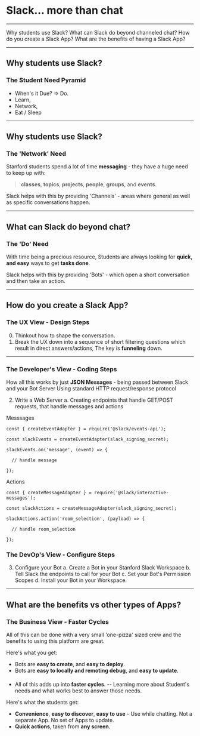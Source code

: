 
# Slack... more than chat
---

Why students use Slack?
What can Slack do beyond channeled chat?
How do you create a Slack App?
What are the benefits of having a Slack App?

---

## Why students use Slack?

### The Student Need Pyramid 

- When's it Due? => Do.
- Learn, 
- Network, 
- Eat / Sleep

---

## Why students use Slack?

### The 'Network' Need

Stanford students spend a lot of time **messaging** - they have a huge need to keep up with: 
> **classes**, **topics**, **projects**, 
> **people**, **groups**, 
> and **events**.

Slack helps with this by providing 'Channels' - areas where general as well as specific conversations happen.

---

## What can Slack do beyond chat?

### The 'Do' Need

With time being a precious resource, Students are always looking for **quick, and easy** ways to get **tasks done**.

Slack helps with this by providing 'Bots' - which open a short conversation and then take an action.  

---

## How do you create a Slack App?

### The UX View - Design Steps

0. Thinkout how to shape the conversation. 
1. Break the UX down into a sequence of short filtering questions which result in direct answers/actions, The key is **funneling** down.

---  

### The Developer's View - Coding Steps

How all this works by just **JSON Messages** - being passed between Slack and your Bot Server
Using standard HTTP request/response protocol

2. Write a Web Server
    a. Creating endpoints that handle GET/POST requests, that handle messages and actions

Messsages

```
const { createEventAdapter } = require('@slack/events-api');

const slackEvents = createEventAdapter(slack_signing_secret);

slackEvents.on('message', (event) => {

  // handle message

});
```

Actions

```
const { createMessageAdapter } = require('@slack/interactive-messages');

const slackActions = createMessageAdapter(slack_signing_secret);

slackActions.action('room_selection', (payload) => {  

  // handle room_selection

});
```

### The DevOp's View - Configure Steps

3. Configure your Bot 
    a. Create a Bot in your Stanford Slack Workspace
    b. Tell Slack the endpoints to call for your Bot
    c. Set your Bot's Permission Scopes
    d. Install your Bot in your Workspace.

---

## What are the benefits vs other types of Apps?

### The Business View - Faster Cycles

All of this can be done with a very small 'one-pizza' sized crew and the benefits to using this platform are great.

Here's what you get:
- Bots are **easy to create**, and **easy to deploy**.
- Bots are **easy to locally and remoting debug**, and **easy to update**.
####
- All of this adds up into **faster cycles**. 
  -- Learning more about Student's needs and what works best to answer those needs.

Here's what the students get:
- **Convenience**, **easy to discover**, **easy to use** - Use while chatting. Not a separate App. No set of Apps to update.
- **Quick actions**, taken from **any screen**.
